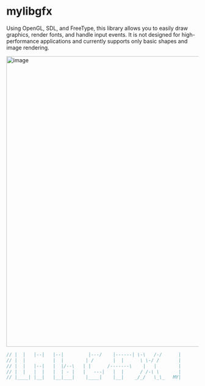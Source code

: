# mylibgfx

Using OpenGL, SDL, and FreeType, this library allows you to easily draw graphics, render fonts, and handle input events. It is not designed for high-performance applications and currently supports only basic shapes and image rendering.

<img width="922" height="761" alt="image" src="https://github.com/user-attachments/assets/4c35c8ac-fcc8-46e9-ae8c-dba53ec38bc1" />

```cpp
// |  |   |--|   |--|         |---/    |------| \-\   /-/      |
// |  |          |  |        | /       |  |      \ \-/ /       |
// |  |   |--|   |  |/--\   | |      /-------\    |   |        |
// |  |   |  |   |  | - |   |   ---|   |  |      / /-\ \       |
// |____| |__|   |__|___|    |____|    |__|    _/_/   \_\_   MY|

```
